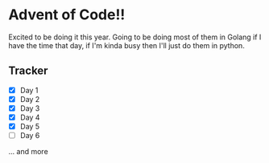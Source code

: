 # Advent of Code!!

Excited to be doing it this year. Going to be doing most of them in Golang if I have the time that day, if I'm kinda busy then I'll just do them in python.

## Tracker
 - [x] Day 1
 - [x] Day 2
 - [x] Day 3
 - [x] Day 4
 - [x] Day 5
 - [ ] Day 6

... and more
